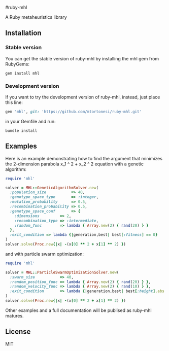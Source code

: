 #ruby-mhl

A Ruby metaheuristics library


## Installation

### Stable version

You can get the stable version of ruby-mhl by installing the mhl gem from
RubyGems:

    gem install mhl

### Development version

If you want to try the development version of ruby-mhl, instead, just place
this line:

```ruby
gem 'mhl', git: 'https://github.com/mtortonesi/ruby-mhl.git'
```

in your Gemfile and run:

    bundle install


## Examples

Here is an example demonstrating how to find the argument that minimizes the
2-dimension parabola x_1 ^ 2 + x_2 ^ 2 equation with a genetic algorithm:

```ruby
require 'mhl'

solver = MHL::GeneticAlgorithmSolver.new(
  :population_size           => 40,
  :genotype_space_type       => :integer,
  :mutation_probability      => 0.5,
  :recombination_probability => 0.5,
  :genotype_space_conf       => {
    :dimensions         => 2,
    :recombination_type => :intermediate,
    :random_func        => lambda { Array.new(2) { rand(20) } }
  },
  :exit_condition => lambda {|generation,best| best[:fitness] == 0}
)
solver.solve(Proc.new{|x| -(x[0] ** 2 + x[1] ** 2) })
```

and with particle swarm optimization:

```ruby
require 'mhl'

solver = MHL::ParticleSwarmOptimizationSolver.new(
  :swarm_size           => 40,
  :random_position_func => lambda { Array.new(2) { rand(20) } },
  :random_velocity_func => lambda { Array.new(2) { rand(10) } },
  :exit_condition       => lambda {|generation,best| best[:height].abs < 0.001 },
)
solver.solve(Proc.new{|x| -(x[0] ** 2 + x[1] ** 2) })
```

Other examples and a full documentation will be publised as ruby-mhl matures.


## License

MIT
